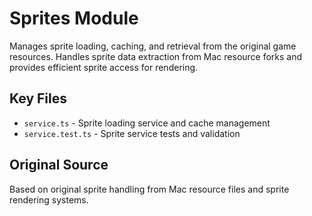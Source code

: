 # Sprites Module

Manages sprite loading, caching, and retrieval from the original game resources. Handles sprite data extraction from Mac resource forks and provides efficient sprite access for rendering.

## Key Files

- `service.ts` - Sprite loading service and cache management
- `service.test.ts` - Sprite service tests and validation

## Original Source

Based on original sprite handling from Mac resource files and sprite rendering systems.
